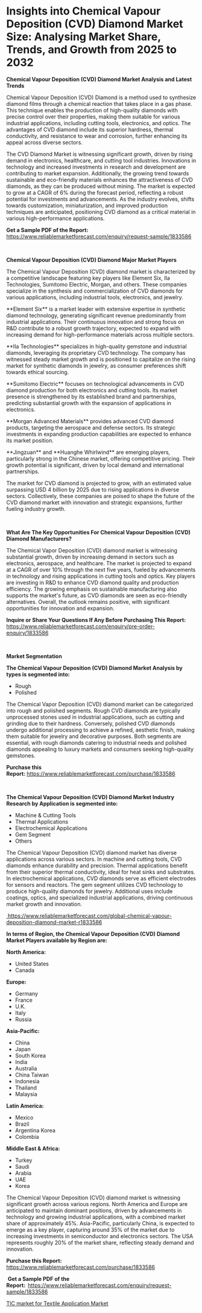 <p><h1>Insights into Chemical Vapour Deposition (CVD) Diamond Market Size: Analysing Market Share, Trends, and Growth from 2025 to 2032</h1></p><p><strong>Chemical Vapour Deposition (CVD) Diamond Market Analysis and Latest Trends</strong></p>
<p><p>Chemical Vapour Deposition (CVD) Diamond is a method used to synthesize diamond films through a chemical reaction that takes place in a gas phase. This technique enables the production of high-quality diamonds with precise control over their properties, making them suitable for various industrial applications, including cutting tools, electronics, and optics. The advantages of CVD diamond include its superior hardness, thermal conductivity, and resistance to wear and corrosion, further enhancing its appeal across diverse sectors.</p><p>The CVD Diamond Market is witnessing significant growth, driven by rising demand in electronics, healthcare, and cutting tool industries. Innovations in technology and increased investments in research and development are contributing to market expansion. Additionally, the growing trend towards sustainable and eco-friendly materials enhances the attractiveness of CVD diamonds, as they can be produced without mining. The market is expected to grow at a CAGR of 6% during the forecast period, reflecting a robust potential for investments and advancements. As the industry evolves, shifts towards customization, miniaturization, and improved production techniques are anticipated, positioning CVD diamond as a critical material in various high-performance applications.</p></p>
<p><strong>Get a Sample PDF of the Report:&nbsp;</strong> <a href="https://www.reliablemarketforecast.com/enquiry/request-sample/1833586?utm_campaign=1834&utm_medium=2&utm_source=Github&utm_content=ia&utm_term=03022025&utm_id=chemical-vapour-deposition-cvd-diamond">https://www.reliablemarketforecast.com/enquiry/request-sample/1833586</a></p>
<p>&nbsp;</p>
<p><strong>Chemical Vapour Deposition (CVD) Diamond Major Market Players</strong></p>
<p><p>The Chemical Vapour Deposition (CVD) diamond market is characterized by a competitive landscape featuring key players like Element Six, IIa Technologies, Sumitomo Electric, Morgan, and others. These companies specialize in the synthesis and commercialization of CVD diamonds for various applications, including industrial tools, electronics, and jewelry.</p><p>**Element Six** is a market leader with extensive expertise in synthetic diamond technology, generating significant revenue predominantly from industrial applications. Their continuous innovation and strong focus on R&D contribute to a robust growth trajectory, expected to expand with increasing demand for high-performance materials across multiple sectors.</p><p>**IIa Technologies** specializes in high-quality gemstone and industrial diamonds, leveraging its proprietary CVD technology. The company has witnessed steady market growth and is positioned to capitalize on the rising market for synthetic diamonds in jewelry, as consumer preferences shift towards ethical sourcing.</p><p>**Sumitomo Electric** focuses on technological advancements in CVD diamond production for both electronics and cutting tools. Its market presence is strengthened by its established brand and partnerships, predicting substantial growth with the expansion of applications in electronics.</p><p>**Morgan Advanced Materials** provides advanced CVD diamond products, targeting the aerospace and defense sectors. Its strategic investments in expanding production capabilities are expected to enhance its market position.</p><p>**Jingzuan** and **Huanghe Whirlwind** are emerging players, particularly strong in the Chinese market, offering competitive pricing. Their growth potential is significant, driven by local demand and international partnerships.</p><p>The market for CVD diamond is projected to grow, with an estimated value surpassing USD 4 billion by 2025 due to rising applications in diverse sectors. Collectively, these companies are poised to shape the future of the CVD diamond market with innovation and strategic expansions, further fueling industry growth.</p></p>
<p>&nbsp;</p>
<p><strong>What Are The Key Opportunities For Chemical Vapour Deposition (CVD) Diamond Manufacturers?</strong></p>
<p><p>The Chemical Vapor Deposition (CVD) diamond market is witnessing substantial growth, driven by increasing demand in sectors such as electronics, aerospace, and healthcare. The market is projected to expand at a CAGR of over 10% through the next five years, fueled by advancements in technology and rising applications in cutting tools and optics. Key players are investing in R&D to enhance CVD diamond quality and production efficiency. The growing emphasis on sustainable manufacturing also supports the market's future, as CVD diamonds are seen as eco-friendly alternatives. Overall, the outlook remains positive, with significant opportunities for innovation and expansion.</p></p>
<p><strong>Inquire or Share Your Questions If Any Before Purchasing This Report:</strong> <a href="https://www.reliablemarketforecast.com/enquiry/pre-order-enquiry/1833586?utm_campaign=1834&utm_medium=2&utm_source=Github&utm_content=ia&utm_term=03022025&utm_id=chemical-vapour-deposition-cvd-diamond">https://www.reliablemarketforecast.com/enquiry/pre-order-enquiry/1833586</a></p>
<p>&nbsp;</p>
<p><strong>Market Segmentation</strong></p>
<p><strong>The Chemical Vapour Deposition (CVD) Diamond Market Analysis by types is segmented into:</strong></p>
<p><ul><li>Rough</li><li>Polished</li></ul></p>
<p><p>The Chemical Vapor Deposition (CVD) diamond market can be categorized into rough and polished segments. Rough CVD diamonds are typically unprocessed stones used in industrial applications, such as cutting and grinding due to their hardness. Conversely, polished CVD diamonds undergo additional processing to achieve a refined, aesthetic finish, making them suitable for jewelry and decorative purposes. Both segments are essential, with rough diamonds catering to industrial needs and polished diamonds appealing to luxury markets and consumers seeking high-quality gemstones.</p></p>
<p><strong>Purchase this Report:&nbsp;</strong><a href="https://www.reliablemarketforecast.com/purchase/1833586?utm_campaign=1834&utm_medium=2&utm_source=Github&utm_content=ia&utm_term=03022025&utm_id=chemical-vapour-deposition-cvd-diamond">https://www.reliablemarketforecast.com/purchase/1833586</a></p>
<p>&nbsp;</p>
<p><strong>The Chemical Vapour Deposition (CVD) Diamond Market Industry Research by Application is segmented into:</strong></p>
<p><ul><li>Machine & Cutting Tools</li><li>Thermal Applications</li><li>Electrochemical Applications</li><li>Gem Segment</li><li>Others</li></ul></p>
<p><p>The Chemical Vapour Deposition (CVD) diamond market has diverse applications across various sectors. In machine and cutting tools, CVD diamonds enhance durability and precision. Thermal applications benefit from their superior thermal conductivity, ideal for heat sinks and substrates. In electrochemical applications, CVD diamonds serve as efficient electrodes for sensors and reactors. The gem segment utilizes CVD technology to produce high-quality diamonds for jewelry. Additional uses include coatings, optics, and specialized industrial applications, driving continuous market growth and innovation.</p></p>
<p><a href="https://www.reliablemarketforecast.com/global-chemical-vapour-deposition-diamond-market-r1833586?utm_campaign=1834&utm_medium=2&utm_source=Github&utm_content=ia&utm_term=03022025&utm_id=chemical-vapour-deposition-cvd-diamond">&nbsp;https://www.reliablemarketforecast.com/global-chemical-vapour-deposition-diamond-market-r1833586</a></p>
<p><strong>In terms of Region, the Chemical Vapour Deposition (CVD) Diamond Market Players available by Region are:</strong></p>
<p>
    <p> <strong> North America: </strong>
        <ul>
            <li>United States</li>
            <li>Canada</li>
        </ul>
        </p> 
    <p> <strong> Europe: </strong>
        <ul>
            <li>Germany</li>
            <li>France</li>
            <li>U.K.</li>
            <li>Italy</li>
            <li>Russia</li>
        </ul>
        </p> 
    <p> <strong> Asia-Pacific: </strong>
        <ul>
            <li>China</li>
            <li>Japan</li>
            <li>South Korea</li>
            <li>India</li>
            <li>Australia</li>
            <li>China Taiwan</li>
            <li>Indonesia</li>
            <li>Thailand</li>
            <li>Malaysia</li>
        </ul>
        </p> 
    <p> <strong> Latin America: </strong>
        <ul>
            <li>Mexico</li>
            <li>Brazil</li>
            <li>Argentina Korea</li>
            <li>Colombia</li>
        </ul>
        </p> 
    <p> <strong> Middle East & Africa: </strong>
        <ul>
            <li>Turkey</li>
            <li>Saudi</li>
            <li>Arabia</li>
            <li>UAE</li>
            <li>Korea</li>
        </ul>
    </p>
    </p>
<p><p>The Chemical Vapour Deposition (CVD) diamond market is witnessing significant growth across various regions. North America and Europe are anticipated to maintain dominant positions, driven by advancements in technology and growing industrial applications, with a combined market share of approximately 45%. Asia-Pacific, particularly China, is expected to emerge as a key player, capturing around 35% of the market due to increasing investments in semiconductor and electronics sectors. The USA represents roughly 20% of the market share, reflecting steady demand and innovation.</p></p>
<p><strong>Purchase this Report: </strong><a href="https://www.reliablemarketforecast.com/purchase/1833586?utm_campaign=1834&utm_medium=2&utm_source=Github&utm_content=ia&utm_term=03022025&utm_id=chemical-vapour-deposition-cvd-diamond">https://www.reliablemarketforecast.com/purchase/1833586</a></p>
<p>&nbsp;<strong>Get a Sample PDF of the Report:&nbsp;&nbsp;</strong><a href="https://www.reliablemarketforecast.com/enquiry/request-sample/1833586?utm_campaign=1834&utm_medium=2&utm_source=Github&utm_content=ia&utm_term=03022025&utm_id=chemical-vapour-deposition-cvd-diamond">https://www.reliablemarketforecast.com/enquiry/request-sample/1833586</a></p>
<p><strong></strong></p>
<p><p><a href="https://github.com/ashepherd82/Market-Research-Report-List-7/blob/main/tic-market-for-textile-application-market.md?utm_campaign=1834&utm_medium=2&utm_source=Github&utm_content=ia&utm_term=03022025&utm_id=chemical-vapour-deposition-cvd-diamond">TIC market for Textile Application Market</a></p></p>